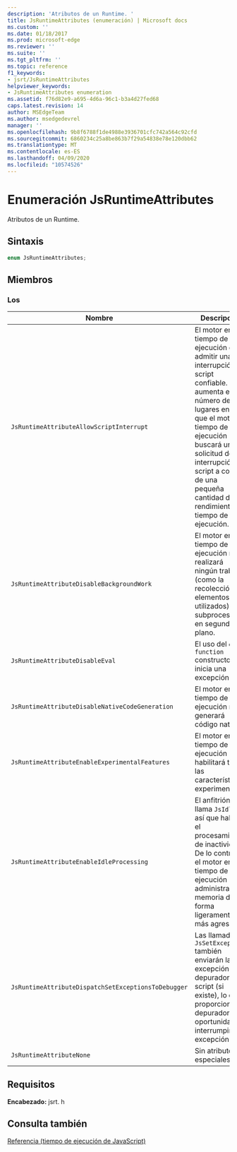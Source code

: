 ```yaml
---
description: 'Atributos de un Runtime. '
title: JsRuntimeAttributes (enumeración) | Microsoft docs
ms.custom: ''
ms.date: 01/18/2017
ms.prod: microsoft-edge
ms.reviewer: ''
ms.suite: ''
ms.tgt_pltfrm: ''
ms.topic: reference
f1_keywords:
- jsrt/JsRuntimeAttributes
helpviewer_keywords:
- JsRuntimeAttributes enumeration
ms.assetid: f76d82e9-a695-4d6a-96c1-b3a4d27fed68
caps.latest.revision: 14
author: MSEdgeTeam
ms.author: msedgedevrel
manager: ''
ms.openlocfilehash: 9b8f6788f1de4988e3936701cfc742a564c92cfd
ms.sourcegitcommit: 6860234c25a8be863b7f29a54838e78e120dbb62
ms.translationtype: MT
ms.contentlocale: es-ES
ms.lasthandoff: 04/09/2020
ms.locfileid: "10574526"
---
```

# Enumeración JsRuntimeAttributes
Atributos de un Runtime.  
  
## Sintaxis  
  
```cpp  
enum JsRuntimeAttributes;  
```  
  
## Miembros  
  
### Los  
  
|Nombre|Descripción|  
|----------|-----------------|  
|`JsRuntimeAttributeAllowScriptInterrupt`|El motor en tiempo de ejecución debe admitir una interrupción de script confiable. Esto aumenta el número de lugares en los que el motor en tiempo de ejecución buscará una solicitud de interrupción de script a costa de una pequeña cantidad de rendimiento en tiempo de ejecución.|  
|`JsRuntimeAttributeDisableBackgroundWork`|El motor en tiempo de ejecución no realizará ningún trabajo (como la recolección de elementos no utilizados) en subprocesos en segundo plano.|  
|`JsRuntimeAttributeDisableEval`|El uso del `eval` `function` constructor or inicia una excepción.|  
|`JsRuntimeAttributeDisableNativeCodeGeneration`|El motor en tiempo de ejecución no generará código nativo.|  
|`JsRuntimeAttributeEnableExperimentalFeatures`|El motor en tiempo de ejecución habilitará todas las características experimentales.|  
|`JsRuntimeAttributeEnableIdleProcessing`|El anfitrión llama `JsIdle` , así que habilita el procesamiento de inactividad. De lo contrario, el motor en tiempo de ejecución administrará la memoria de forma ligeramente más agresiva.|  
|`JsRuntimeAttributeDispatchSetExceptionsToDebugger`|Las llamadas `JsSetException` también enviarán la excepción al depurador de script (si existe), lo que proporciona al depurador una oportunidad de interrumpir la excepción.|  
|`JsRuntimeAttributeNone`|Sin atributos especiales.|  
  
## Requisitos  
 **Encabezado:** jsrt. h  
  
## Consulta también  
 [Referencia (tiempo de ejecución de JavaScript)](../chakra-hosting/reference-javascript-runtime.md)